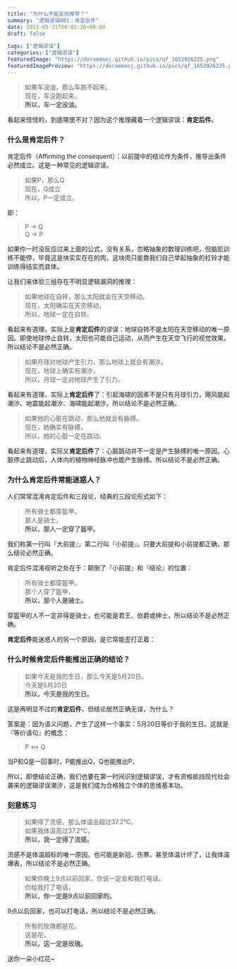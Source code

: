 ```yaml
---
title: "为什么不能反向推导？"
summary: "逻辑谬误001：肯定后件"
date: 2022-05-31T00:01:26+08:00
draft: false

tags: ["逻辑谬误"]
categories: ["逻辑谬误"]
featuredImage: "https://doraemonj.github.io/pics/qf_1653926225.png"
featuredImagePreview: "https://doraemonj.github.io/pics/qf_1653926225.png"
---
```


>   如果车没油，那么车跑不起来。<br />现在，车没跑起来，<br />
>   **所以，车一定没油。**

看起来怪怪的，到底哪里不对？因为这个推理藏着一个逻辑谬误：**肯定后件**。

### 什么是肯定后件？

肯定后件（Affirming the consequent）：以前提中的结论作为条件，推导出条件必然成立。这是一种常见的逻辑谬误。

>  如果P，那么Q<br />
>  现在，Q成立<br />
>  所以，P一定成立。

即：

>  P → Q <br />
>  Q → P 

如果你一时没反应过来上面的公式，没有关系，忽略抽象的数理训练吧，但脑肌训练不能停，毕竟这是块实实在在的肉，这块肉只能靠我们自己举起抽象的杠铃才能训练得结实而具体。

让我们来体验三组存在不明显逻辑漏洞的推理：

> 如果地球在自转，那么太阳就会在天空移动。<br />现在，太阳确实在天空移动，<br />所以，地球一定在自转。

看起来有道理，实际上是**肯定后件**的谬误：地球自转不是太阳在天空移动的唯一原因。即使地球停止自转，太阳也可能自己运动，从而产生在天空飞行的视觉效果。所以结论不是必然正确。

>   如果月球对地球产生引力，那么地球上就会有潮汐。<br />现在，地球上确实有潮汐，<br />所以，月球一定对地球产生了引力。

看起来有道理，实际上**肯定后件**了：引起海啸的因素不是只有月球引力，飓风能起潮汐、地震能起潮汐、海啸能起潮汐。所以结论不是必然正确。

>   如果他的心脏在跳动，那么他就会有脉搏。<br />
>   现在，她确实有脉搏，<br />
>   所以，她的心脏一定在跳动。

看起来有道理，实际又**肯定后件**了：心脏跳动并不一定是产生脉搏的唯一原因。心脏停止跳动后，人体内的植物神经脉冲也能产生脉搏。所以结论不是必然正确。

### 为什么肯定后件常能迷惑人？

人们常常混淆肯定后件和三段论，经典的三段论形式如下：

>   所有骑士都穿盔甲。<br />那人是骑士，<br />
>   **所以，那人一定穿了盔甲。**

我们称第一行叫『大前提』，第二行叫『小前提』。只要大前提和小前提都正确，那么结论必然正确。

肯定后件混淆视听之处在于：颠倒了『小前提』和『结论』的位置：

>   所有骑士都穿盔甲。<br />那个人穿了盔甲，<br />
>   **所以，那个人是骑士。**

穿盔甲的人不一定非得是骑士，也可能是君王、伯爵或绅士，所以结论不是必然正确。

**肯定后件**能迷惑人的另一个原因，是它常能歪打正着：

### 什么时候肯定后件能推出正确的结论？

>   如果今天是我的生日，那么今天是5月20日。<br />
>   今天是5月20日<br />**所以，今天是我的生日。**

这是再明显不过的**肯定后件**，但结论居然正确无误，为什么？

答案是：因为语义问题，产生了这样一个事实：5月20日等价于我的生日。这就是『等价语句』的概念：

>   P ↔ Q

当P和Q是一回事时，P能推出Q，Q也能推出P。

所以，即使结论正确，我们也要在第一时间识别逻辑谬误，才有资格抵挡现代社会袭来的逻辑谬误潮汐，这是我们成为合格独立个体的思维基本功。

### 刻意练习

>   如果得了流感，那么体温会超过37.2°C。<br />
>   如果我体温高过37.2°C，<br />
>   **所以，我一定得了流感。**

流感不是体温超标的唯一原因，也可能是新冠、伤寒、甚至体温计坏了，让我体温爆表，所以结论不是必然正确。

>   如果你晚上9点以前回家，你说一定会和我打电话。<br />
>   你给我打了电话，<br />
>   **所以，你一定是9点以前回家的。**

9点以后回家，也可以打电话，所以结论不是必然正确。

>   所有的玫瑰都是花。<br />
>   这是花，<br />
>   **所以，这一定是玫瑰。**

送你一朵小红花~